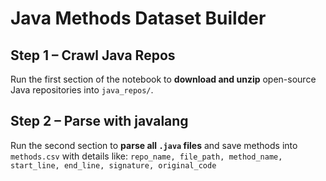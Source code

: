 # Java Methods Dataset Builder

## Step 1 – Crawl Java Repos

Run the first section of the notebook to **download and unzip** open-source Java repositories into `java_repos/`.

## Step 2 – Parse with javalang

Run the second section to **parse all `.java` files** and save methods into `methods.csv` with details like:
`repo_name, file_path, method_name, start_line, end_line, signature, original_code`